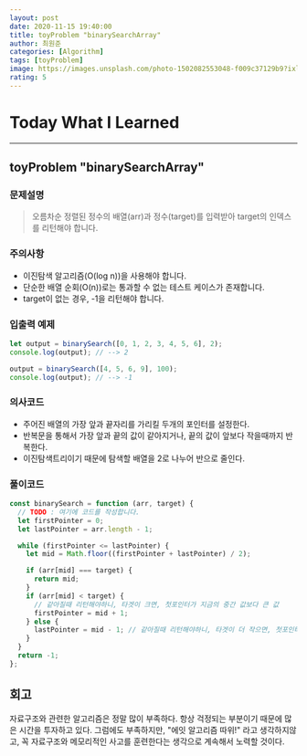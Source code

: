 ```yaml
---
layout: post
date: 2020-11-15 19:40:00
title: toyProblem "binarySearchArray"
author: 최원준
categories: [Algorithm]
tags: [toyProblem]
image: https://images.unsplash.com/photo-1502082553048-f009c37129b9?ixlib=rb-1.2.1&ixid=eyJhcHBfaWQiOjEyMDd9&auto=format&fit=crop&w=3450&q=80
rating: 5
---
```


# Today What I Learned

<hr>

## toyProblem "binarySearchArray"

### 문제설명

> 오름차순 정렬된 정수의 배열(arr)과 정수(target)를 입력받아 target의 인덱스를 리턴해야 합니다.

### 주의사항

- 이진탐색 알고리즘(O(log n))을 사용해야 합니다.
- 단순한 배열 순회(O(n))로는 통과할 수 없는 테스트 케이스가 존재합니다.
- target이 없는 경우, -1을 리턴해야 합니다.

### 입출력 예제

```js
let output = binarySearch([0, 1, 2, 3, 4, 5, 6], 2);
console.log(output); // --> 2

output = binarySearch([4, 5, 6, 9], 100);
console.log(output); // --> -1
```

### 의사코드

- 주어진 배열의 가장 앞과 끝자리를 가리킬 두개의 포인터를 설정한다.
- 반복문을 통해서 가장 앞과 끝의 값이 같아지거나, 끝의 값이 앞보다 작을때까지 반복한다.
- 이진탐색트리이기 때문에 탐색할 배열을 2로 나누어 반으로 줄인다.

### 풀이코드

```js
const binarySearch = function (arr, target) {
  // TODO : 여기에 코드를 작성합니다.
  let firstPointer = 0;
  let lastPointer = arr.length - 1;

  while (firstPointer <= lastPointer) {
    let mid = Math.floor((firstPointer + lastPointer) / 2);

    if (arr[mid] === target) {
      return mid;
    }
    if (arr[mid] < target) {
      // 같아질때 리턴해야하니, 타겟이 크면, 첫포인터가 지금의 중간 값보다 큰 값
      firstPointer = mid + 1;
    } else {
      lastPointer = mid - 1; // 같아질때 리턴해야하니, 타겟이 더 작으면, 첫포인터가 지금의 중간 값보다 작은 값.
    }
  }
  return -1;
};
```

## 회고

자료구조와 관련한 알고리즘은 정말 많이 부족하다. 항상 걱정되는 부분이기 때문에 많은 시간을 투자하고 있다.
그럼에도 부족하지만, "에잇 알고리즘 따위!" 라고 생각하지않고, 꼭 자료구조와 메모리적인 사고를 훈련한다는 생각으로 계속해서 노력할 것이다.
